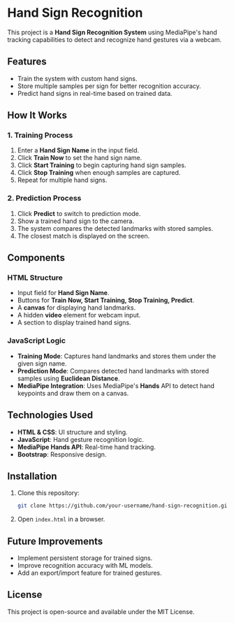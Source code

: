 # Hand Sign Recognition

This project is a **Hand Sign Recognition System** using MediaPipe's hand tracking capabilities to detect and recognize hand gestures via a webcam.

## Features
- Train the system with custom hand signs.
- Store multiple samples per sign for better recognition accuracy.
- Predict hand signs in real-time based on trained data.

## How It Works
### 1. Training Process
1. Enter a **Hand Sign Name** in the input field.
2. Click **Train Now** to set the hand sign name.
3. Click **Start Training** to begin capturing hand sign samples.
4. Click **Stop Training** when enough samples are captured.
5. Repeat for multiple hand signs.

### 2. Prediction Process
1. Click **Predict** to switch to prediction mode.
2. Show a trained hand sign to the camera.
3. The system compares the detected landmarks with stored samples.
4. The closest match is displayed on the screen.

## Components
### HTML Structure
- Input field for **Hand Sign Name**.
- Buttons for **Train Now, Start Training, Stop Training, Predict**.
- A **canvas** for displaying hand landmarks.
- A hidden **video** element for webcam input.
- A section to display trained hand signs.

### JavaScript Logic
- **Training Mode**: Captures hand landmarks and stores them under the given sign name.
- **Prediction Mode**: Compares detected hand landmarks with stored samples using **Euclidean Distance**.
- **MediaPipe Integration**: Uses MediaPipe's **Hands** API to detect hand keypoints and draw them on a canvas.

## Technologies Used
- **HTML & CSS**: UI structure and styling.
- **JavaScript**: Hand gesture recognition logic.
- **MediaPipe Hands API**: Real-time hand tracking.
- **Bootstrap**: Responsive design.

## Installation
1. Clone this repository:
   ```sh
   git clone https://github.com/your-username/hand-sign-recognition.git
   ```
2. Open `index.html` in a browser.

## Future Improvements
- Implement persistent storage for trained signs.
- Improve recognition accuracy with ML models.
- Add an export/import feature for trained gestures.

## License
This project is open-source and available under the MIT License.
